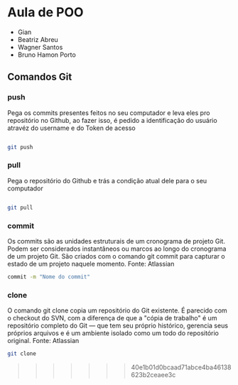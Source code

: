 # Aula de POO

- Gian
- Beatriz Abreu
- Wagner Santos
- Bruno Hamon Porto

## Comandos Git

### push

Pega os commits presentes feitos no seu computador e leva eles pro repositório no Github, ao fazer isso, é pedido a identificação do usuário atravéz do username e do Token de acesso

``` bash

git push

```

### pull

Pega o repositório do Github e trás a condição atual dele para o seu computador

```bash

git pull

```

### commit

Os commits são as unidades estruturais de um cronograma de projeto Git. Podem ser considerados instantâneos ou marcos ao longo do cronograma de um projeto Git. São criados com o comando git commit para capturar o estado de um projeto naquele momento.
Fonte: Atlassian

```bash
commit -m "Nome do commit"
```

### clone

O comando git clone copia um repositório do Git existente. É parecido com o checkout do SVN, com a diferença de que a "cópia de trabalho" é um repositório completo do Git — que tem seu próprio histórico, gerencia seus próprios arquivos e é um ambiente isolado como um todo do repositório original.
Fonte: Atlassian

```bash
git clone
```
>>>>>>> 40e1b01d0bcaad71abce4ba46138623b2ceaee3c
